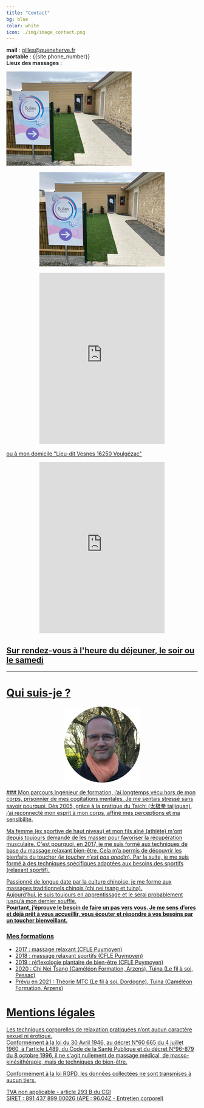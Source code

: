 ```yaml
---
title: "Contact"
bg: blue
color: white
icon: ./img/image_contact.png
---
```



**mail** : gilles@queneherve.fr  
**portable** : {{site.phone_number}}  
**Lieux des massages** :  

<!-- ["Bulles Détente"](https://www.bullesdetente.com/) -->
[![bulles_detente.jpg](./img/bulles_detente.jpg)](https://www.bullesdetente.com/)
<p align="center">
    <a href="https://www.bullesdetente.com/"><img src="./img/bulles_detente.jpg" />
</p>

<p align="center">
    <iframe src="https://www.google.com/maps/embed?pb=!1m18!1m12!1m3!1d2788.0456773809997!2d0.15827595135587805!3d45.66998332760651!2m3!1f0!2f0!3f0!3m2!1i1024!2i768!4f13.1!3m3!1m2!1s0x47fe3204f40a2f0b%3A0xb2a893f7182eb79!2s144%20Route%20de%20Vars%2C%2016160%20Gond-Pontouvre!5e0!3m2!1sfr!2sfr!4v1610722711772!5m2!1sfr!2sfr" width="330" height="450" frameborder="0" style="border:0;" allowfullscreen="" aria-hidden="false" tabindex="0"></iframe>
</p>

ou à mon domicile "Lieu-dit Vesnes 16250 Voulgézac"

<p align="center">
    <iframe src="https://www.google.com/maps/embed?pb=!1m18!1m12!1m3!1d1024.7354376509195!2d0.13753634021130767!3d45.515597874266504!2m3!1f0!2f0!3f0!3m2!1i1024!2i768!4f13.1!3m3!1m2!1s0x0%3A0x0!2zNDXCsDMwJzU2LjIiTiAwwrAwOCcxOS4xIkU!5e1!3m2!1sfr!2sfr!4v1610724522905!5m2!1sfr!2sfr" width="330" height="450" frameborder="0" style="border:0;" allowfullscreen="" aria-hidden="false" tabindex="0"></iframe>
</p>

## Sur rendez-vous à l'heure du déjeuner, le soir ou le samedi
-------
# Qui suis-je ?
<p align="center">
    <img src="./img/PhotoFaceGilles.png" />
</p>
<!-- ![Photo de face](./img/PhotoFaceGilles.png) -->
### Mon parcours
Ingénieur de formation, j’ai longtemps vécu hors de mon corps, prisonnier de mes cogitations mentales. Je me sentais stressé sans savoir pourquoi.
Dès 2005, grâce à la pratique du Taichi (太极拳 taijiquan), j’ai reconnecté mon esprit à mon corps, affiné mes perceptions et ma sensibilité.  

Ma femme (ex sportive de haut niveau) et mon fils aîné (athlète) m'ont depuis toujours demandé de les masser pour favoriser la récupération musculaire.
C'est pourquoi, en 2017, je me suis formé aux techniques de base du massage relaxant bien-être. Cela m’a permis de découvrir les bienfaits du toucher (*le toucher n’est pas anodin*). Par la suite, je me suis formé à des techniques spécifiques adaptées aux besoins des sportifs (relaxant sportif).  

Passionné de longue date par la culture chinoise, je me forme aux massages traditionnels chinois (chi nei tsang et tuina).  
Aujourd’hui, je suis toujours en apprentissage et le serai probablement jusqu’à mon dernier souffle.  
**Pourtant, j’éprouve le besoin de faire un pas vers vous. Je me sens d’ores et déjà prêt à vous accueillir, vous écouter et répondre à vos besoins par un toucher bienveillant.**

### Mes formations
 - 2017 : massage relaxant (CFLE Puymoyen)  
 - 2018 : massage relaxant sportifs (CFLE Puymoyen)  
 - 2019 : réflexologie plantaire de bien-être (CFLE Puymoyen)  
 - 2020 : Chi Nei Tsang (Caméléon Formation, Arzens), Tuina (Le fil à soi, Pessac)  
 - Prévu en 2021 : Théorie MTC (Le fil à soi, Dordogne), Tuina (Caméléon Formation, Arzens)

# Mentions légales
Les techniques corporelles de relaxation pratiquées n’ont aucun caractère sexuel ni érotique.  
Conformément à la loi du 30 Avril 1946, au décret N°60 665 du 4 juillet 1960, à l'article L489, du Code de la Santé Publique et du décret N°96-879 du 8 octobre 1996, il ne s'agit nullement de massage médical, de masso-kinésithérapie, mais de techniques de bien-être.  

Conformément à la loi RGPD, les données collectées ne sont transmises à aucun tiers.  

TVA non applicable - article 293 B du CGI  
SIRET : 891 437 899 00026 (APE : 96.04Z - Entretien corporel)
